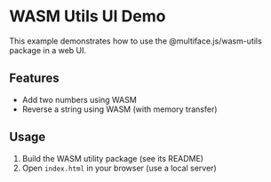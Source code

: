 # WASM Utils UI Demo

This example demonstrates how to use the @multiface.js/wasm-utils package in a web UI.

## Features
- Add two numbers using WASM
- Reverse a string using WASM (with memory transfer)

## Usage
1. Build the WASM utility package (see its README)
2. Open `index.html` in your browser (use a local server)

